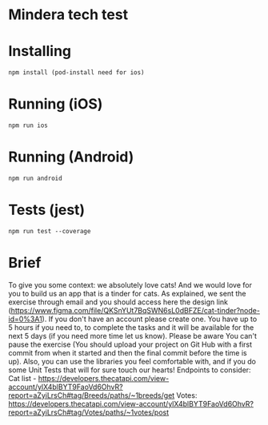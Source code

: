 # Mindera tech test

# Installing

```
npm install (pod-install need for ios)
```

# Running (iOS)

```
npm run ios
```

# Running (Android)

```
npm run android
```

# Tests (jest)

```
npm run test --coverage
```

# Brief

To give you some context: we absolutely love cats! And we would love for you to build us an app that is a tinder for cats.
As explained, we sent the exercise through email and you should access here the design link (https://www.figma.com/file/QKSnYUt7BqSWN6sL0dBFZE/cat-tinder?node-id=0%3A1). If you don't have an account please create one. You have up to 5 hours if you need to, to complete the tasks and it will be available for the next 5 days (if you need more time let us know). Please be aware You can't pause the exercise (You should upload your project on Git Hub with a first commit from when it started and then the final commit before the time is up). Also, you can use the libraries you feel comfortable with, and if you do some Unit Tests that will for sure touch our hearts!
Endpoints to consider:
Cat list - https://developers.thecatapi.com/view-account/ylX4blBYT9FaoVd6OhvR?report=aZyiLrsCh#tag/Breeds/paths/~1breeds/get
Votes: https://developers.thecatapi.com/view-account/ylX4blBYT9FaoVd6OhvR?report=aZyiLrsCh#tag/Votes/paths/~1votes/post